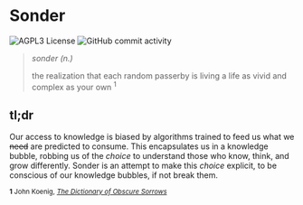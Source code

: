 # Sonder

![AGPL3 License](https://img.shields.io/github/license/saurabh-khanna/sonder)
![GitHub commit activity](https://img.shields.io/github/commit-activity/m/saurabh-khanna/sonder)

> *sonder (n.)*
> 
> the realization that each random passerby is living a life as vivid and complex as your own <sup>1</sup>


## tl;dr

Our access to knowledge is biased by algorithms trained to feed us what we ~~need~~ are predicted to consume. This encapsulates us in a knowledge bubble, robbing us of the _choice_ to understand those who know, think, and grow differently. Sonder is an attempt to make this _choice_ explicit, to be conscious of our knowledge bubbles, if not break them.


<small><b>1</b> John Koenig, [*The Dictionary of Obscure Sorrows*](https://www.dictionaryofobscuresorrows.com/post/23536922667/sonder)</small>
